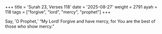+++
title = 'Surah 23, Verses 118'
date = '2025-08-27'
weight = 2791
ayah = 118
tags = ["forgive", "lord", "mercy", "prophet"]
+++

Say, ˹O Prophet,˺ “My Lord! Forgive and have mercy, for You are the best of those who show mercy.”